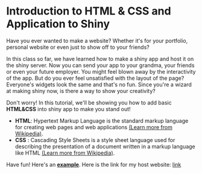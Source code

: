 # Introduction to HTML & CSS and Application to Shiny

Have you ever wanted to make a website? Whether it's for your portfolio, personal website or even just to show off to your friends?

In this class so far, we have learned how to make a shiny app and host it on the shiny server. Now you can send your app to your grandma, your friends or even your future employer. You might feel blown away by the interactivity of the app. But do you ever feel unsatisfied with the layout of the page? Everyone's widgets look the same and that's no fun. Since you're a wizard at making shiny now, is there a way to show your creativity?

Don't worry! In this tutorial, we'll be showing you how to add basic **HTML&CSS** into shiny app to make you stand out!

- **HTML**: Hypertext Markup Language is the standard markup language for creating web pages and web applications [(Learn more from Wikipedia)](https://en.wikipedia.org/wiki/HTML).
- **CSS** : Cascading Style Sheets is a style sheet language used for describing the presentation of a document written in a markup language like HTML [(Learn more from Wikipedia)](https://en.wikipedia.org/wiki/Cascading_Style_Sheets).

Have fun!
Here's an **[example](https://yan530.shinyapps.io/Info201GroupProj/)**. 
Here is the link for my host website: [link](https://yinchuqian.github.io/web-materials/)
